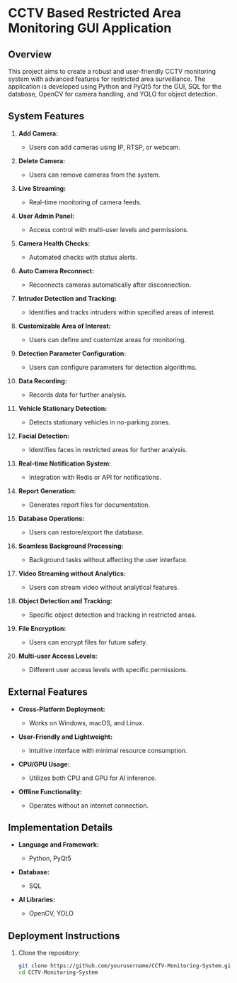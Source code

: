 # CCTV Based Restricted Area Monitoring GUI Application

## Overview

This project aims to create a robust and user-friendly CCTV monitoring system with advanced features for restricted area surveillance. The application is developed using Python and PyQt5 for the GUI, SQL for the database, OpenCV for camera handling, and YOLO for object detection.

## System Features

1. **Add Camera:**
   - Users can add cameras using IP, RTSP, or webcam.

2. **Delete Camera:**
   - Users can remove cameras from the system.

3. **Live Streaming:**
   - Real-time monitoring of camera feeds.

4. **User Admin Panel:**
   - Access control with multi-user levels and permissions.

5. **Camera Health Checks:**
   - Automated checks with status alerts.

6. **Auto Camera Reconnect:**
   - Reconnects cameras automatically after disconnection.

7. **Intruder Detection and Tracking:**
   - Identifies and tracks intruders within specified areas of interest.

8. **Customizable Area of Interest:**
   - Users can define and customize areas for monitoring.

9. **Detection Parameter Configuration:**
   - Users can configure parameters for detection algorithms.

10. **Data Recording:**
    - Records data for further analysis.

11. **Vehicle Stationary Detection:**
    - Detects stationary vehicles in no-parking zones.

12. **Facial Detection:**
    - Identifies faces in restricted areas for further analysis.

13. **Real-time Notification System:**
    - Integration with Redis or API for notifications.

14. **Report Generation:**
    - Generates report files for documentation.

15. **Database Operations:**
    - Users can restore/export the database.

16. **Seamless Background Processing:**
    - Background tasks without affecting the user interface.

17. **Video Streaming without Analytics:**
    - Users can stream video without analytical features.

18. **Object Detection and Tracking:**
    - Specific object detection and tracking in restricted areas.

19. **File Encryption:**
    - Users can encrypt files for future safety.

20. **Multi-user Access Levels:**
    - Different user access levels with specific permissions.

## External Features

- **Cross-Platform Deployment:**
  - Works on Windows, macOS, and Linux.

- **User-Friendly and Lightweight:**
  - Intuitive interface with minimal resource consumption.

- **CPU/GPU Usage:**
  - Utilizes both CPU and GPU for AI inference.

- **Offline Functionality:**
  - Operates without an internet connection.

## Implementation Details

- **Language and Framework:**
  - Python, PyQt5

- **Database:**
  - SQL

- **AI Libraries:**
  - OpenCV, YOLO

## Deployment Instructions

1. Clone the repository:
   ```bash
   git clone https://github.com/yourusername/CCTV-Monitoring-System.git
   cd CCTV-Monitoring-System
